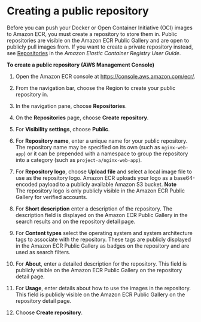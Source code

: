 # Creating a public repository<a name="public-repository-create"></a>

Before you can push your Docker or Open Container Initiative \(OCI\) images to Amazon ECR, you must create a repository to store them in\. Public repositories are visible on the Amazon ECR Public Gallery and are open to publicly pull images from\. If you want to create a private repository instead, see [Repositories](https://docs.aws.amazon.com/AmazonECR/latest/userguide/Repositories.html) in the *Amazon Elastic Container Registry User Guide*\.

**To create a public repository \(AWS Management Console\)**

1. Open the Amazon ECR console at [https://console\.aws\.amazon\.com/ecr/](https://console.aws.amazon.com/ecr/)\.

1. From the navigation bar, choose the Region to create your public repository in\.

1. In the navigation pane, choose **Repositories**\.

1. On the **Repositories** page, choose **Create repository**\.

1. For **Visibility settings**, choose **Public**\.

1. For **Repository name**, enter a unique name for your public repository\. The repository name may be specified on its own \(such as `nginx-web-app`\) or it can be prepended with a namespace to group the repository into a category \(such as `project-a/nginx-web-app`\)\.

1. For **Repository logo**, choose **Upload file** and select a local image file to use as the repository logo\. Amazon ECR uploads your logo as a base64\-encoded payload to a publicly available Amazon S3 bucket\.
**Note**  
The repository logo is only publicly visible in the Amazon ECR Public Gallery for verified accounts\.

1. For **Short description** enter a description of the repository\. The description field is displayed on the Amazon ECR Public Gallery in the search results and on the repository detail page\.

1. For **Content types** select the operating system and system architecture tags to associate with the repository\. These tags are publicly displayed in the Amazon ECR Public Gallery as badges on the repository and are used as search filters\.

1. For **About**, enter a detailed description for the repository\. This field is publicly visible on the Amazon ECR Public Gallery on the repository detail page\.

1. For **Usage**, enter details about how to use the images in the repository\. This field is publicly visible on the Amazon ECR Public Gallery on the repository detail page\.

1. Choose **Create repository**\.